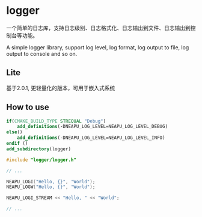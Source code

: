 # logger

一个简单的日志库，支持日志级别、日志格式化、日志输出到文件、日志输出到控制台等功能。

A simple logger library, support log level, log format, log output to file, log output to console and so on.

## Lite

基于2.0.1, 更轻量化的版本，可用于嵌入式系统

## How to use

```cmake
if(CMAKE_BUILD_TYPE STREQUAL "Debug")
    add_definitions(-DNEAPU_LOG_LEVEL=NEAPU_LOG_LEVEL_DEBUG)
else()
    add_definitions(-DNEAPU_LOG_LEVEL=NEAPU_LOG_LEVEL_INFO)
endif ()
add_subdirectory(logger)
```

```c++
#include "logger/logger.h"

// ...

NEAPU_LOGI("Hello, {}", "World");
NEAPU_LOGW("Hello, {}", "World");

NEAPU_LOGI_STREAM << "Hello, " << "World";

// ...
```